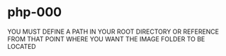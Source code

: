 # php-000
YOU MUST DEFINE A PATH IN YOUR ROOT DIRECTORY OR REFERENCE FROM THAT POINT WHERE YOU WANT THE IMAGE FOLDER TO BE LOCATED
